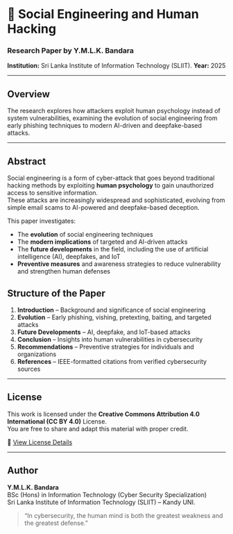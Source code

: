 # 🧠 Social Engineering and Human Hacking  
### Research Paper by Y.M.L.K. Bandara  
**Institution:** Sri Lanka Institute of Information Technology (SLIIT).
**Year:** 2025  

---

## Overview 
The research explores how attackers exploit human psychology instead of system vulnerabilities, examining the evolution of social engineering from early phishing techniques to modern AI-driven and deepfake-based attacks.

---

## Abstract
Social engineering is a form of cyber-attack that goes beyond traditional hacking methods by exploiting **human psychology** to gain unauthorized access to sensitive information.  
These attacks are increasingly widespread and sophisticated, evolving from simple email scams to AI-powered and deepfake-based deception.

This paper investigates:
- The **evolution** of social engineering techniques  
- The **modern implications** of targeted and AI-driven attacks  
- The **future developments** in the field, including the use of artificial intelligence (AI), deepfakes, and IoT  
- **Preventive measures** and awareness strategies to reduce vulnerability and strengthen human defenses  

## Structure of the Paper
1. **Introduction** – Background and significance of social engineering  
2. **Evolution** – Early phishing, vishing, pretexting, baiting, and targeted attacks  
3. **Future Developments** – AI, deepfake, and IoT-based attacks  
4. **Conclusion** – Insights into human vulnerabilities in cybersecurity  
5. **Recommendations** – Preventive strategies for individuals and organizations  
6. **References** – IEEE-formatted citations from verified cybersecurity sources  

---

## License
This work is licensed under the **Creative Commons Attribution 4.0 International (CC BY 4.0)** License.  
You are free to share and adapt this material with proper credit.

🔗 [View License Details](https://creativecommons.org/licenses/by/4.0/)

---

## Author
**Y.M.L.K. Bandara**  
BSc (Hons) in Information Technology (Cyber Security Specialization)  
Sri Lanka Institute of Information Technology (SLIIT) – Kandy UNI.  

> “In cybersecurity, the human mind is both the greatest weakness and the greatest defense.” 

